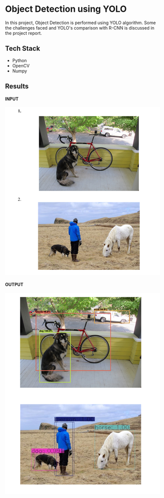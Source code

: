 
# Object Detection using YOLO

In this project, Object Detection is performed using YOLO algorithm. Some the challenges faced and YOLO's comparison with R-CNN is discussed in the project report.


## Tech Stack

- Python
- OpenCV
- Numpy




## Results

#### INPUT
![input](images/input_images.png)

#### OUTPUT
![output](images/output.png)


